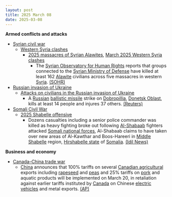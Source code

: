 ```yaml
---
layout: post
title: 2025 March 08
date: 2025-03-08
---
```



**Armed conflicts and attacks**

* [Syrian civil war](https://en.wikipedia.org/wiki/Syrian_civil_war "Syrian civil war")
  + [Western Syria clashes](https://en.wikipedia.org/wiki/Western_Syria_clashes_%28December_2024%E2%80%93present%29 "Western Syria clashes (December 2024–present)")
    - [2025 massacres of Syrian Alawites](https://en.wikipedia.org/wiki/2025_massacres_of_Syrian_Alawites "2025 massacres of Syrian Alawites"), [March 2025 Western Syria clashes](https://en.wikipedia.org/wiki/March_2025_Western_Syria_clashes "March 2025 Western Syria clashes")
      * The [Syrian Observatory for Human Rights](https://en.wikipedia.org/wiki/Syrian_Observatory_for_Human_Rights "Syrian Observatory for Human Rights") reports that groups connected to the [Syrian Ministry of Defense](https://en.wikipedia.org/wiki/Ministry_of_Defense_%28Syria%29 "Ministry of Defense (Syria)") have killed at least 162 [Alawite](https://en.wikipedia.org/wiki/Alawites "Alawites") civilians across five massacres in western [Syria](https://en.wikipedia.org/wiki/Syria "Syria"). [(SOHR)](https://www.syriahr.com/5-%D9%85%D8%AC%D8%A7%D8%B2%D8%B1-%D9%85%D8%B1%D9%88%D8%B9%D8%A9-%D9%81%D9%8A-%D8%A7%D9%84%D8%B3%D8%A7%D8%AD%D9%84-%D8%A7%D9%84%D8%B3%D9%88%D8%B1%D9%8A-%D8%AA%D8%B2%D9%87%D9%82-%D8%A3%D8%B1%D9%88%D8%A7/752255/)
* [Russian invasion of Ukraine](https://en.wikipedia.org/wiki/Russian_invasion_of_Ukraine "Russian invasion of Ukraine")
  + [Attacks on civilians in the Russian invasion of Ukraine](https://en.wikipedia.org/wiki/Attacks_on_civilians_in_the_Russian_invasion_of_Ukraine "Attacks on civilians in the Russian invasion of Ukraine")
    - A [Russian](https://en.wikipedia.org/wiki/Russian_Armed_Forces "Russian Armed Forces") [ballistic missile](https://en.wikipedia.org/wiki/Ballistic_missile "Ballistic missile") strike on [Dobropillia](https://en.wikipedia.org/wiki/Dobropillia "Dobropillia"), [Donetsk Oblast](https://en.wikipedia.org/wiki/Donetsk_Oblast "Donetsk Oblast"), kills at least 14 people and injures 37 others. [(Reuters)](https://www.reuters.com/world/europe/least-11-killed-30-wounded-russian-missile-strike-ukraine-kyiv-says-2025-03-08/)
* [Somali Civil War](https://en.wikipedia.org/wiki/Somali_Civil_War_%282009%E2%80%93present%29 "Somali Civil War (2009–present)")
  + [2025 Shabelle offensive](https://en.wikipedia.org/wiki/2025_Shabelle_offensive "2025 Shabelle offensive")
    - Dozens casualties including a senior police commander was killed as heavy fighting broke out following [Al-Shabaab](https://en.wikipedia.org/wiki/Al-Shabaab_%28militant_group%29 "Al-Shabaab (militant group)") fighters attacked [Somali national forces](https://en.wikipedia.org/wiki/Somali_National_Army "Somali National Army"), Al-Shabaab claims to have taken over new areas of Al-Kawthar and Boos-Hareeri in [Middle Shabelle](https://en.wikipedia.org/wiki/Middle_Shabelle "Middle Shabelle") region, [Hirshabelle state](https://en.wikipedia.org/wiki/Hirshabelle "Hirshabelle") of [Somalia](https://en.wikipedia.org/wiki/Somalia "Somalia"). [(Idil News)](https://www.idilnews.com/al-shabaab-releases-footage-of-boos-hareeri-attack-and-claims-recapture-of-al-kowthar/)

**Business and economy**

* [Canada–China trade war](https://en.wikipedia.org/wiki/Canada%E2%80%93China_trade_war "Canada–China trade war")
  + [China](https://en.wikipedia.org/wiki/China "China") announces that 100% tariffs on several [Canadian agricultural](https://en.wikipedia.org/wiki/Agriculture_Canada "Agriculture Canada") exports including [rapeseed](https://en.wikipedia.org/wiki/Rapeseed "Rapeseed") and [peas](https://en.wikipedia.org/wiki/Pea "Pea") and 25% tariffs on [pork](https://en.wikipedia.org/wiki/Pork "Pork") and aquatic products will be implemented on March 20, in retaliation against earlier tariffs instituted by [Canada](https://en.wikipedia.org/wiki/Canada "Canada") on Chinese [electric vehicles](https://en.wikipedia.org/wiki/Electric_vehicle "Electric vehicle") and metal exports. [(AP)](https://apnews.com/article/china-canada-retaliatory-tariffs-agricultural-products-trade-d35f11cd9612b25283f202a8a59be859)
